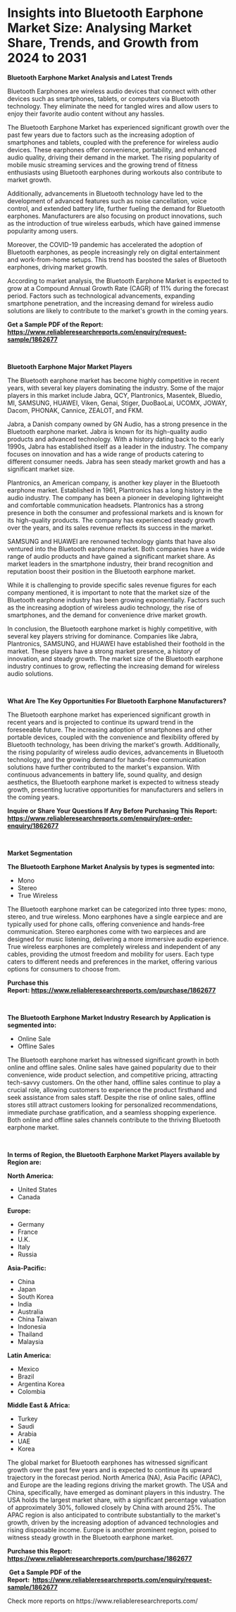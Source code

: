 <p><h1>Insights into Bluetooth Earphone Market Size: Analysing Market Share, Trends, and Growth from 2024 to 2031</h1></p><p><strong>Bluetooth Earphone Market Analysis and Latest Trends</strong></p>
<p><p>Bluetooth Earphones are wireless audio devices that connect with other devices such as smartphones, tablets, or computers via Bluetooth technology. They eliminate the need for tangled wires and allow users to enjoy their favorite audio content without any hassles.</p><p>The Bluetooth Earphone Market has experienced significant growth over the past few years due to factors such as the increasing adoption of smartphones and tablets, coupled with the preference for wireless audio devices. These earphones offer convenience, portability, and enhanced audio quality, driving their demand in the market. The rising popularity of mobile music streaming services and the growing trend of fitness enthusiasts using Bluetooth earphones during workouts also contribute to market growth.</p><p>Additionally, advancements in Bluetooth technology have led to the development of advanced features such as noise cancellation, voice control, and extended battery life, further fueling the demand for Bluetooth earphones. Manufacturers are also focusing on product innovations, such as the introduction of true wireless earbuds, which have gained immense popularity among users.</p><p>Moreover, the COVID-19 pandemic has accelerated the adoption of Bluetooth earphones, as people increasingly rely on digital entertainment and work-from-home setups. This trend has boosted the sales of Bluetooth earphones, driving market growth.</p><p>According to market analysis, the Bluetooth Earphone Market is expected to grow at a Compound Annual Growth Rate (CAGR) of 11% during the forecast period. Factors such as technological advancements, expanding smartphone penetration, and the increasing demand for wireless audio solutions are likely to contribute to the market's growth in the coming years.</p></p>
<p><strong>Get a Sample PDF of the Report:&nbsp; <a href="https://www.reliableresearchreports.com/enquiry/request-sample/1862677">https://www.reliableresearchreports.com/enquiry/request-sample/1862677</a></strong></p>
<p>&nbsp;</p>
<p><strong>Bluetooth Earphone Major Market Players</strong></p>
<p><p>The Bluetooth earphone market has become highly competitive in recent years, with several key players dominating the industry. Some of the major players in this market include Jabra, QCY, Plantronics, Masentek, Bluedio, MI, SAMSUNG, HUAWEI, Viken, Genai, Stiger, DuoBaoLai, UCOMX, JOWAY, Dacom, PHONAK, Cannice, ZEALOT, and FKM.</p><p>Jabra, a Danish company owned by GN Audio, has a strong presence in the Bluetooth earphone market. Jabra is known for its high-quality audio products and advanced technology. With a history dating back to the early 1990s, Jabra has established itself as a leader in the industry. The company focuses on innovation and has a wide range of products catering to different consumer needs. Jabra has seen steady market growth and has a significant market size.</p><p>Plantronics, an American company, is another key player in the Bluetooth earphone market. Established in 1961, Plantronics has a long history in the audio industry. The company has been a pioneer in developing lightweight and comfortable communication headsets. Plantronics has a strong presence in both the consumer and professional markets and is known for its high-quality products. The company has experienced steady growth over the years, and its sales revenue reflects its success in the market.</p><p>SAMSUNG and HUAWEI are renowned technology giants that have also ventured into the Bluetooth earphone market. Both companies have a wide range of audio products and have gained a significant market share. As market leaders in the smartphone industry, their brand recognition and reputation boost their position in the Bluetooth earphone market.</p><p>While it is challenging to provide specific sales revenue figures for each company mentioned, it is important to note that the market size of the Bluetooth earphone industry has been growing exponentially. Factors such as the increasing adoption of wireless audio technology, the rise of smartphones, and the demand for convenience drive market growth.</p><p>In conclusion, the Bluetooth earphone market is highly competitive, with several key players striving for dominance. Companies like Jabra, Plantronics, SAMSUNG, and HUAWEI have established their foothold in the market. These players have a strong market presence, a history of innovation, and steady growth. The market size of the Bluetooth earphone industry continues to grow, reflecting the increasing demand for wireless audio solutions.</p></p>
<p>&nbsp;</p>
<p><strong>What Are The Key Opportunities For Bluetooth Earphone Manufacturers?</strong></p>
<p><p>The Bluetooth earphone market has experienced significant growth in recent years and is projected to continue its upward trend in the foreseeable future. The increasing adoption of smartphones and other portable devices, coupled with the convenience and flexibility offered by Bluetooth technology, has been driving the market's growth. Additionally, the rising popularity of wireless audio devices, advancements in Bluetooth technology, and the growing demand for hands-free communication solutions have further contributed to the market's expansion. With continuous advancements in battery life, sound quality, and design aesthetics, the Bluetooth earphone market is expected to witness steady growth, presenting lucrative opportunities for manufacturers and sellers in the coming years.</p></p>
<p><strong>Inquire or Share Your Questions If Any Before Purchasing This Report: <a href="https://www.reliableresearchreports.com/enquiry/pre-order-enquiry/1862677">https://www.reliableresearchreports.com/enquiry/pre-order-enquiry/1862677</a></strong></p>
<p>&nbsp;</p>
<p><strong>Market Segmentation</strong></p>
<p><strong>The Bluetooth Earphone Market Analysis by types is segmented into:</strong></p>
<p><ul><li>Mono</li><li>Stereo</li><li>True Wireless</li></ul></p>
<p><p>The Bluetooth earphone market can be categorized into three types: mono, stereo, and true wireless. Mono earphones have a single earpiece and are typically used for phone calls, offering convenience and hands-free communication. Stereo earphones come with two earpieces and are designed for music listening, delivering a more immersive audio experience. True wireless earphones are completely wireless and independent of any cables, providing the utmost freedom and mobility for users. Each type caters to different needs and preferences in the market, offering various options for consumers to choose from.</p></p>
<p><strong>Purchase this Report:&nbsp;<a href="https://www.reliableresearchreports.com/purchase/1862677">https://www.reliableresearchreports.com/purchase/1862677</a></strong></p>
<p>&nbsp;</p>
<p><strong>The Bluetooth Earphone Market Industry Research by Application is segmented into:</strong></p>
<p><ul><li>Online Sale</li><li>Offline Sales</li></ul></p>
<p><p>The Bluetooth earphone market has witnessed significant growth in both online and offline sales. Online sales have gained popularity due to their convenience, wide product selection, and competitive pricing, attracting tech-savvy customers. On the other hand, offline sales continue to play a crucial role, allowing customers to experience the product firsthand and seek assistance from sales staff. Despite the rise of online sales, offline stores still attract customers looking for personalized recommendations, immediate purchase gratification, and a seamless shopping experience. Both online and offline sales channels contribute to the thriving Bluetooth earphone market.</p></p>
<p>&nbsp;</p>
<p><strong>In terms of Region, the Bluetooth Earphone Market Players available by Region are:</strong></p>
<p>
    <p> <strong> North America: </strong>
        <ul>
            <li>United States</li>
            <li>Canada</li>
        </ul>
        </p> 
    <p> <strong> Europe: </strong>
        <ul>
            <li>Germany</li>
            <li>France</li>
            <li>U.K.</li>
            <li>Italy</li>
            <li>Russia</li>
        </ul>
        </p> 
    <p> <strong> Asia-Pacific: </strong>
        <ul>
            <li>China</li>
            <li>Japan</li>
            <li>South Korea</li>
            <li>India</li>
            <li>Australia</li>
            <li>China Taiwan</li>
            <li>Indonesia</li>
            <li>Thailand</li>
            <li>Malaysia</li>
        </ul>
        </p> 
    <p> <strong> Latin America: </strong>
        <ul>
            <li>Mexico</li>
            <li>Brazil</li>
            <li>Argentina Korea</li>
            <li>Colombia</li>
        </ul>
        </p> 
    <p> <strong> Middle East & Africa: </strong>
        <ul>
            <li>Turkey</li>
            <li>Saudi</li>
            <li>Arabia</li>
            <li>UAE</li>
            <li>Korea</li>
        </ul>
    </p>
    </p>
<p><p>The global market for Bluetooth earphones has witnessed significant growth over the past few years and is expected to continue its upward trajectory in the forecast period. North America (NA), Asia Pacific (APAC), and Europe are the leading regions driving the market growth. The USA and China, specifically, have emerged as dominant players in this industry. The USA holds the largest market share, with a significant percentage valuation of approximately 30%, followed closely by China with around 25%. The APAC region is also anticipated to contribute substantially to the market's growth, driven by the increasing adoption of advanced technologies and rising disposable income. Europe is another prominent region, poised to witness steady growth in the Bluetooth earphone market.</p></p>
<p><strong>Purchase this Report: <a href="https://www.reliableresearchreports.com/purchase/1862677">https://www.reliableresearchreports.com/purchase/1862677</a></strong></p>
<p>&nbsp;<strong>Get a Sample PDF of the Report:&nbsp;&nbsp;<a href="https://www.reliableresearchreports.com/enquiry/request-sample/1862677">https://www.reliableresearchreports.com/enquiry/request-sample/1862677</a></strong></p>
<p><strong></strong></p>
<p>Check more reports on https://www.reliableresearchreports.com/</p>